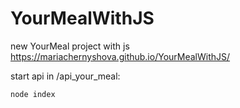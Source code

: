 # YourMealWithJS
new YourMeal project with js
https://mariachernyshova.github.io/YourMealWithJS/


start api in /api_your_meal: 
```
node index
```
